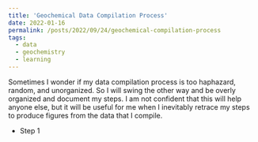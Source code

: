 ```yaml
---
title: 'Geochemical Data Compilation Process'
date: 2022-01-16
permalink: /posts/2022/09/24/geochemical-compilation-process
tags:
  - data
  - geochemistry
  - learning
---
```


Sometimes I wonder if my data compilation process is too haphazard, random, and unorganized. So I will swing the other way and be overly organized and document my steps. I am not confident that this will help anyone else, but it will be useful for me when I inevitably retrace my steps to produce figures from the data that I compile. 

* Step 1
